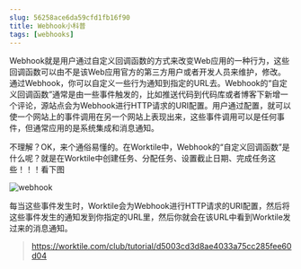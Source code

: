 ```yaml
---
slug: 56258ace6da59cfd1fb16f90
title: Webhook小科普
tags: [webhooks]
---
```


Webhook就是用户通过自定义回调函数的方式来改变Web应用的一种行为，这些回调函数可以由不是该Web应用官方的第三方用户或者开发人员来维护，修改。通过Webhook，你可以自定义一些行为通知到指定的URL去。Webhook的“自定义回调函数”通常是由一些事件触发的，比如推送代码到代码库或者博客下新增一个评论，源站点会为Webhook进行HTTP请求的URI配置。用户通过配置，就可以使一个网站上的事件调用在另一个网站上表现出来，这些事件调用可以是任何事件，但通常应用的是系统集成和消息通知。

不理解？OK，来个通俗易懂的。在Worktile中，Webhook的“自定义回调函数”是什么呢？就是在Worktile中创建任务、分配任务、设置截止日期、完成任务这些！！！看下图

![webhook](https://static.gaoqixhb.com/FoiV1hlDr1sD8aVm6ZjZvu7R3Ifp)


每当这些事件发生时，Worktile会为Webhook进行HTTP请求的URI配置，然后将这些事件发生的通知发到你指定的URL里，然后你就会在该URL中看到Worktile发过来的消息通知。 

> https://worktile.com/club/tutorial/d5003cd3d8ae4033a75cc285fee60d04
